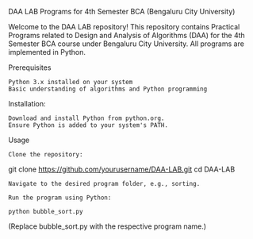 DAA LAB Programs for 4th Semester BCA (Bengaluru City University)

Welcome to the DAA LAB repository! This repository contains Practical Programs related to Design and Analysis of Algorithms (DAA) for the 4th Semester BCA course under Bengaluru City University. All programs are implemented in Python.

Prerequisites

    Python 3.x installed on your system
    Basic understanding of algorithms and Python programming

Installation:

    Download and install Python from python.org.
    Ensure Python is added to your system's PATH.

Usage

    Clone the repository:

      

git clone https://github.com/yourusername/DAA-LAB.git
cd DAA-LAB

    

    Navigate to the desired program folder, e.g., sorting.

    Run the program using Python:

    python bubble_sort.py

    

(Replace bubble_sort.py with the respective program name.)

